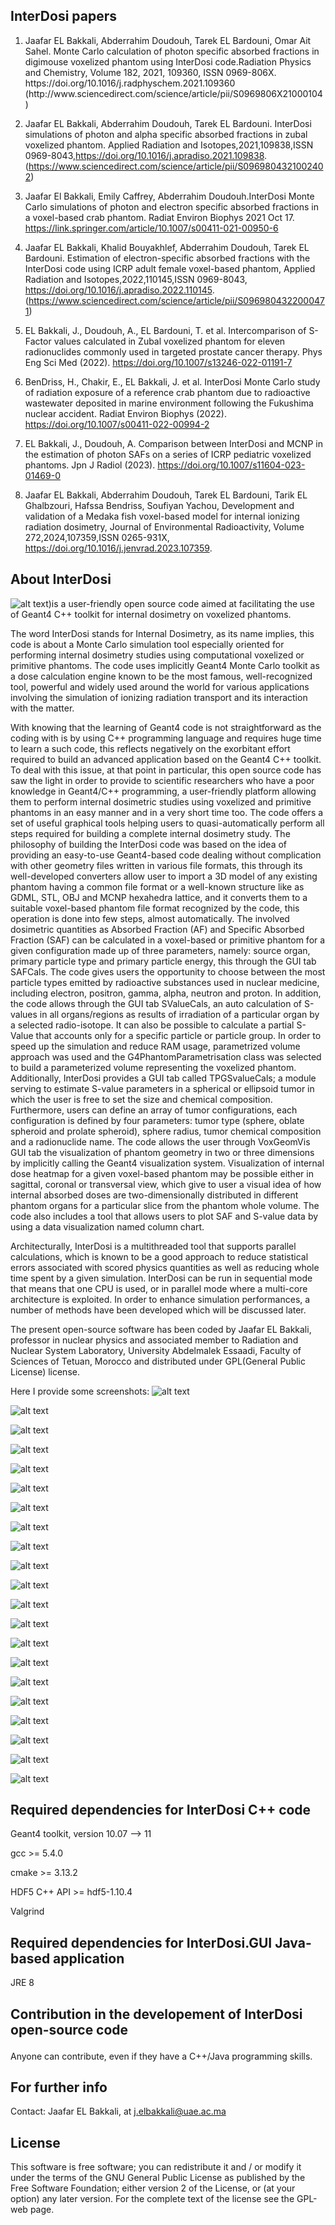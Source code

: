  
<b><h2>InterDosi papers</h2> </b> 
1. <p>Jaafar EL Bakkali, Abderrahim Doudouh, Tarek EL Bardouni, Omar Ait Sahel. Monte Carlo calculation of photon specific absorbed fractions in digimouse voxelized phantom using InterDosi code.Radiation Physics and Chemistry, Volume 182, 2021, 109360, ISSN 0969-806X. https://doi.org/10.1016/j.radphyschem.2021.109360 (http://www.sciencedirect.com/science/article/pii/S0969806X21000104)

2. Jaafar EL Bakkali, Abderrahim Doudouh, Tarek EL Bardouni. InterDosi simulations of photon and alpha specific absorbed fractions in zubal voxelized phantom. Applied Radiation and Isotopes,2021,109838,ISSN 0969-8043,https://doi.org/10.1016/j.apradiso.2021.109838. (https://www.sciencedirect.com/science/article/pii/S0969804321002402)
</p>

3. Jaafar El Bakkali, Emily Caffrey, Abderrahim Doudouh.InterDosi Monte Carlo simulations of photon and electron specific absorbed fractions in a voxel-based crab phantom. Radiat Environ Biophys 2021 Oct 17. https://link.springer.com/article/10.1007/s00411-021-00950-6

5. Jaafar EL Bakkali, Khalid Bouyakhlef, Abderrahim Doudouh, Tarek EL Bardouni.
Estimation of electron-specific absorbed fractions with the InterDosi code using ICRP adult female voxel-based phantom,
Applied Radiation and Isotopes,2022,110145,ISSN 0969-8043, https://doi.org/10.1016/j.apradiso.2022.110145.
(https://www.sciencedirect.com/science/article/pii/S0969804322000471)
6. EL Bakkali, J., Doudouh, A., EL Bardouni, T. et al. Intercomparison of S-Factor values calculated in Zubal voxelized phantom for eleven radionuclides commonly used in targeted prostate cancer therapy. Phys Eng Sci Med (2022). https://doi.org/10.1007/s13246-022-01191-7

7. BenDriss, H., Chakir, E., EL Bakkali, J. et al. InterDosi Monte Carlo study of radiation exposure of a reference crab phantom due to radioactive wastewater deposited in marine environment following the Fukushima nuclear accident. Radiat Environ Biophys (2022). https://doi.org/10.1007/s00411-022-00994-2
   
8. EL Bakkali, J., Doudouh, A. Comparison between InterDosi and MCNP in the estimation of photon SAFs on a series of ICRP pediatric voxelized phantoms. Jpn J Radiol (2023). https://doi.org/10.1007/s11604-023-01469-0

9. Jaafar EL Bakkali, Abderrahim Doudouh, Tarek EL Bardouni, Tarik EL Ghalbzouri, Hafssa Bendriss, Soufiyan Yachou,
Development and validation of a Medaka fish voxel-based model for internal ionizing radiation dosimetry,
Journal of Environmental Radioactivity, Volume 272,2024,107359,ISSN 0265-931X, https://doi.org/10.1016/j.jenvrad.2023.107359.


<b><h2> About InterDosi</h2> </b> 


![alt text](https://github.com/EL-Bakkali-Jaafar/InterDosi/blob/master/InterD-si-3-19-2024.png))is a user-friendly open source code aimed at facilitating the use of Geant4 C++ toolkit for internal dosimetry on voxelized phantoms.

The word InterDosi stands for Internal Dosimetry, as its name implies, this code is about a Monte Carlo simulation tool especially oriented for performing internal dosimetry studies using computational voxelized or primitive phantoms. The code uses implicitly Geant4 Monte Carlo toolkit as a dose calculation engine known to be the most famous, well-recognized tool, powerful and widely used around the world for various applications involving the simulation of ionizing radiation transport and its interaction with the matter.

With knowing that the learning of Geant4 code is not straightforward as the coding with is by using C++ programming language and requires huge time to learn a such code, this reflects negatively on the exorbitant effort required to build an advanced application based on the Geant4 C++ toolkit. To deal with this issue, at that point in particular, this open source code has saw the light in order to provide to scientific researchers who have a poor knowledge in Geant4/C++ programming, a user-friendly platform allowing them to perform internal dosimetric studies using voxelized and primitive phantoms in an easy manner and in a very short time too. The code offers a set of useful graphical tools helping users to quasi-automatically perform all steps required for building a complete internal dosimetry study. The philosophy of building the InterDosi code was based on the idea of providing an easy-to-use Geant4-based code dealing without complication with other geometry files written in various file formats, this through its well-developed converters allow user to import a 3D model of any existing phantom having a common file format or a well-known structure like as GDML, STL, OBJ and MCNP hexahedra lattice, and it converts them to a suitable voxel-based phantom file format recognized by the code, this operation is done into few steps, almost automatically. The involved dosimetric quantities as Absorbed Fraction (AF) and Specific Absorbed Fraction (SAF) can be calculated in a voxel-based or primitive phantom for a given configuration made up of three parameters, namely: source organ, primary particle type and primary particle energy, this through the GUI tab SAFCals. The code gives users the opportunity to choose between the most particle types emitted by radioactive substances used in nuclear medicine, including electron, positron, gamma, alpha, neutron and proton. In addition, the code allows through the GUI tab SValueCals, an auto calculation of S-values in all organs/regions as results of irradiation of a particular organ by a selected radio-isotope. It can also be possible to calculate a partial S-Value that accounts only for a specific particle or particle group. In order to speed up the simulation and reduce RAM usage, parametrized volume approach was used and the G4PhantomParametrisation class was selected to build a parameterized volume representing the voxelized phantom. Additionally, InterDosi provides a GUI tab called TPGSvalueCals; a module serving to estimate S-value parameters in a spherical or ellipsoid tumor in which the user is free to set the size and chemical composition. Furthermore, users can define an array of tumor configurations, each configuration is defined by four parameters: tumor type (sphere, oblate spheroid and prolate spheroid), sphere radius, tumor chemical composition and a radionuclide name. The code allows the user through VoxGeomVis GUI tab the visualization of phantom geometry in two or three dimensions by implicitly calling the Geant4 visualization system. Visualization of internal dose heatmap for a given voxel-based phantom may be possible either in sagittal, coronal or transversal view, which give to user a visual idea of how internal absorbed doses are two-dimensionally distributed in different phantom organs for a particular slice from the phantom whole volume. The code also includes a tool that allows users to plot SAF and S-value data by using a data visualization named column chart.


Architecturally, InterDosi is a multithreaded tool that supports parallel calculations, which is known to be a good approach to reduce statistical errors associated with scored physics quantities as well as reducing whole time spent by a given simulation. InterDosi can be run in sequential mode that means that one CPU is used, or in parallel mode where a multi-core architecture is exploited. In order to enhance simulation performances, a number of methods have been developed which will be discussed later.

The present open-source software has been coded by Jaafar EL Bakkali, professor in nuclear physics and associated member to Radiation and Nuclear System Laboratory, University Abdelmalek Essaadi, Faculty of Sciences of Tetuan, Morocco and distributed under GPL(General Public License) license.




 Here I provide some screenshots:
![alt text](https://github.com/EL-Bakkali-Jaafar/InterDosi/blob/master/InterDosi1.20.png)

![alt text](https://github.com/EL-Bakkali-Jaafar/InterDosi/blob/master/InterDosi_v1.3_image1.png)

![alt text](https://github.com/EL-Bakkali-Jaafar/InterDosi/blob/master/InterDosi_v1.3_image2.png)

![alt text](https://github.com/EL-Bakkali-Jaafar/InterDosi/blob/master/InterDosi_v1.3_image3.png)

![alt text](https://github.com/EL-Bakkali-Jaafar/InterDosi/blob/master/InterDosi_v1.3_image4.png)

![alt text](https://github.com/EL-Bakkali-Jaafar/InterDosi/blob/master/InterDosi_v1.3_image5.png)

![alt text](https://github.com/EL-Bakkali-Jaafar/InterDosi/blob/master/InterDosi_v1.3_image6.png)

![alt text](https://github.com/EL-Bakkali-Jaafar/InterDosi/blob/master/InterDosi_v1.3_image7.jpg)

![alt text](https://github.com/EL-Bakkali-Jaafar/InterDosi/blob/master/InterDosi_v1.3_image8.jpg)

![alt text](https://github.com/EL-Bakkali-Jaafar/InterDosi/blob/master/InterDosi_v1.3_image9.png)

![alt text](https://github.com/EL-Bakkali-Jaafar/InterDosi/blob/master/InterDosi_v1.3_image10.png)

![alt text](https://github.com/EL-Bakkali-Jaafar/InterDosi/blob/master/InterDosi_v1.3_image11.png)

![alt text](https://github.com/EL-Bakkali-Jaafar/InterDosi/blob/master/InterDosi_v1.3_image12.png)

![alt text](https://github.com/EL-Bakkali-Jaafar/InterDosi/blob/master/InterDosi_v1.3_image13.png)

![alt text](https://github.com/EL-Bakkali-Jaafar/InterDosi/blob/master/InterDosi_v1.3_image14.png)

![alt text](https://github.com/EL-Bakkali-Jaafar/InterDosi/blob/master/InterDosi_v1.3_image15.png)

![alt text](https://github.com/EL-Bakkali-Jaafar/InterDosi/blob/master/InterDosi_v1.3_image16.png)

![alt text](https://github.com/EL-Bakkali-Jaafar/InterDosi/blob/master/InterDosi_v1.3_image17.png)

![alt text](https://github.com/EL-Bakkali-Jaafar/InterDosi/blob/master/InterDosi_v1.3_image18.png)

![alt text](https://github.com/EL-Bakkali-Jaafar/InterDosi/blob/master/InterDosi_v1.3_image19.png)

![alt text](https://github.com/EL-Bakkali-Jaafar/InterDosi/blob/master/InterDosi_v1.3_image20.png)












<h2> Required dependencies for InterDosi C++ code</h2>
   <p>Geant4 toolkit, version 10.07 --> 11  </p>
   <p>gcc >= 5.4.0</p>
   <p>cmake >= 3.13.2</p>
   <p>HDF5 C++ API >= hdf5-1.10.4</p>
   <p>Valgrind</p>
<h2>Required dependencies for InterDosi.GUI Java-based application
</h2> </b> 
   <p>JRE 8</p>
   
<b><h2> Contribution in the developement of InterDosi open-source code
</h2> </b> 
<p> Anyone can contribute, even if they have a C++/Java programming skills.</p>

<b><h2> For further info</h2> </b> 
<p>Contact:
Jaafar EL Bakkali, at  <a href="mailto:j.elbakkali@uae.ac.ma">j.elbakkali@uae.ac.ma</a>  </p>
<h2> License</h2> 
<p>This software is free software; you can redistribute it and / or modify it under the terms of the GNU General Public License as published by the Free Software Foundation; either version 2 of the License, or (at your option) any later version. For the complete text of the license see the GPL-web page.</p>


